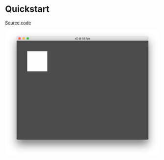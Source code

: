 # Quickstart

[Source code](https://github.com/bernhardfritz/libxd/tree/master/examples/quickstart)

![screenshot010](../_media/screenshots/screenshot010.png)
